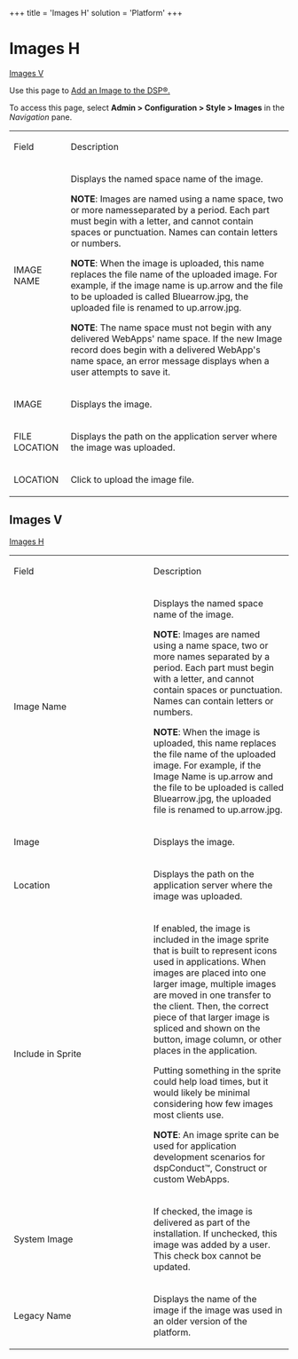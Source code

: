 +++
title = 'Images H'
solution = 'Platform'
+++

# Images H

[Images V](#Images)

<div class="use">

Use this page to [Add an Image to the
DSP®.](../Use_Cases/Add%20an%20Image%20to%20the%20DSP.htm)

</div>

To access this page, select **Admin \> Configuration \> Style \>
Images** in the *Navigation* pane.

<table>
<tbody>
<tr class="odd">
<td><p>Field</p></td>
<td><p>Description</p></td>
</tr>
<tr class="even">
<td><p>IMAGE NAME</p></td>
<td><p>Displays the named space name of the image.</p>
<p><strong>NOTE</strong>: Images are named using a name space, two or more namesseparated by a period. Each part must begin with a letter, and cannot contain spaces or punctuation. Names can contain letters or numbers.</p>
<p><strong>NOTE</strong>: When the image is uploaded, this name replaces the file name of the uploaded image. For example, if the image name is up.arrow and the file to be uploaded is called Bluearrow.jpg, the uploaded file is renamed to up.arrow.jpg.</p>
<p><strong>NOTE</strong>: The name space must not begin with any delivered WebApps' name space. If the new Image record does begin with a delivered WebApp's name space, an error message displays when a user attempts to save it.</p></td>
</tr>
<tr class="odd">
<td><p>IMAGE</p></td>
<td><p>Displays the image.</p></td>
</tr>
<tr class="even">
<td><p>FILE LOCATION</p></td>
<td><p>Displays the path on the application server where the image was uploaded.</p></td>
</tr>
<tr class="odd">
<td><p>LOCATION</p></td>
<td><p>Click to upload the image file.</p></td>
</tr>
</tbody>
</table>

## <span id="Images"></span>Images V

[Images H](#)

<table>
<colgroup>
<col style="width: 50%" />
<col style="width: 50%" />
</colgroup>
<tbody>
<tr class="odd">
<td><p>Field</p></td>
<td><p>Description</p></td>
</tr>
<tr class="even">
<td><p>Image Name</p></td>
<td><p>Displays the named space name of the image.</p>
<p><strong>NOTE</strong>: Images are named using a name space, two or more names separated by a period. Each part must begin with a letter, and cannot contain spaces or punctuation. Names can contain letters or numbers.</p>
<p><strong>NOTE</strong>: When the image is uploaded, this name replaces the file name of the uploaded image. For example, if the Image Name is up.arrow and the file to be uploaded is called Bluearrow.jpg, the uploaded file is renamed to up.arrow.jpg.</p></td>
</tr>
<tr class="odd">
<td><p>Image</p></td>
<td><p>Displays the image.</p></td>
</tr>
<tr class="even">
<td><p>Location</p></td>
<td><p>Displays the path on the application server where the image was uploaded.</p></td>
</tr>
<tr class="odd">
<td><p>Include in Sprite</p></td>
<td><p>If enabled, the image is included in the image sprite that is built to represent icons used in applications. When images are placed into one larger image, multiple images are moved in one transfer to the client. Then, the correct piece of that larger image is spliced and shown on the button, image column, or other places in the application.</p>
<p>Putting something in the sprite could help load times, but it would likely be minimal considering how few images most clients use.</p>
<p><strong>NOTE</strong>: An image sprite can be used for application development scenarios for dspConduct™, Construct or custom WebApps.</p></td>
</tr>
<tr class="even">
<td><p>System Image</p></td>
<td><p>If checked, the image is delivered as part of the installation. If unchecked, this image was added by a user. This check box cannot be updated.</p></td>
</tr>
<tr class="odd">
<td><p>Legacy Name</p></td>
<td><p>Displays the name of the image if the image was used in an older version of the platform.</p></td>
</tr>
</tbody>
</table>
